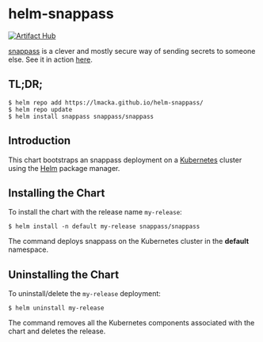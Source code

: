 # helm-snappass
[![Artifact Hub](https://img.shields.io/endpoint?url=https://artifacthub.io/badge/repository/snappass)](https://artifacthub.io/packages/search?repo=snappass)

[snappass](https://github.com/pinterest/snappass) is a clever and mostly secure way of sending secrets to someone else.
See it in action [here](https://snappass.ac3.com.au/).

## TL;DR;
```console
$ helm repo add https://lmacka.github.io/helm-snappass/
$ helm repo update
$ helm install snappass snappass/snappass
```

## Introduction

This chart bootstraps an snappass deployment on a [Kubernetes](http://kubernetes.io) cluster using the [Helm](https://helm.sh) package manager.

## Installing the Chart

To install the chart with the release name `my-release`:

```console
$ helm install -n default my-release snappass/snappass
```

The command deploys snappass on the Kubernetes cluster in the **default** namespace.

## Uninstalling the Chart

To uninstall/delete the `my-release` deployment:

```console
$ helm uninstall my-release
```

The command removes all the Kubernetes components associated with the chart and deletes the release.
